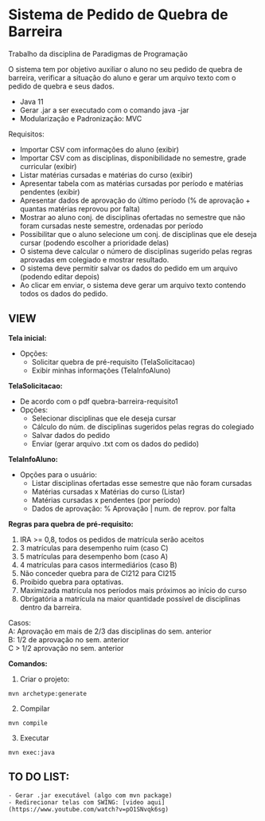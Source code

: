# Sistema de Pedido de Quebra de Barreira
Trabalho da disciplina de Paradigmas de Programação

O sistema tem por objetivo auxiliar o aluno no seu pedido de quebra de barreira, verificar a situação do
aluno e gerar um arquivo texto com o pedido de quebra e seus dados.

* Java 11
* Gerar .jar a ser executado com o comando java -jar
* Modularização e Padronização: MVC

Requisitos:
- Importar CSV com informações do aluno (exibir)
- Importar CSV com as disciplinas, disponibilidade no semestre, grade curricular (exibir)
- Listar matérias cursadas e matérias do curso (exibir)
- Apresentar tabela com as matérias cursadas por período e matérias pendentes (exibir)
- Apresentar dados de aprovação do último período (% de aprovação + quantas matérias reprovou por falta)
- Mostrar ao aluno conj. de disciplinas ofertadas no semestre que não foram cursadas neste semestre, ordenadas por período
- Possibilitar que o aluno selecione um conj. de disciplinas que ele deseja cursar (podendo escolher a prioridade delas)
- O sistema deve calcular o número de disciplinas sugerido pelas regras aprovadas em colegiado e mostrar resultado.
- O sistema deve permitir salvar os dados do pedido em um arquivo (podendo editar depois)
- Ao clicar em enviar, o sistema deve gerar um arquivo texto contendo todos os dados do pedido.


## VIEW
**Tela inicial:**
- Opções:
    * Solicitar quebra de pré-requisito (TelaSolicitacao)
    * Exibir minhas informações (TelaInfoAluno)

**TelaSolicitacao:**
- De acordo com o pdf quebra-barreira-requisito1
- Opções:
    * Selecionar disciplinas que ele deseja cursar
    * Cálculo do núm. de disciplinas sugeridos pelas regras do colegiado
    * Salvar dados do pedido
    * Enviar (gerar arquivo .txt com os dados do pedido)

**TelaInfoAluno:**
- Opções para o usuário:
    * Listar disciplinas ofertadas esse semestre que não foram cursadas
    * Matérias cursadas x Matérias do curso (Listar)
    * Matérias cursadas x pendentes (por período)
    * Dados de aprovação:
        % Aprovação     |    num. de reprov. por falta


**Regras para quebra de pré-requisito:**
1. IRA >= 0,8, todos os pedidos de matrícula serão aceitos
2. 3 matrículas para desempenho ruim (caso C)
3. 5 matrículas para desempenho bom (caso A)
4. 4 matrículas para casos intermediários (caso B)
5. Não conceder quebra para de CI212 para CI215
6. Proibido quebra para optativas.
7. Maximizada matrícula nos períodos mais próximos ao início do curso
8. Obrigatória a matrícula na maior quantidade possível de disciplinas dentro da barreira.

Casos:  
A: Aprovação em mais de 2/3 das disciplinas do sem. anterior  
B: 1/2 de aprovação no sem. anterior  
C > 1/2 aprovação no sem. anterior  

**Comandos:**

1. Criar o projeto:
```shell
mvn archetype:generate
```

2. Compilar
```shell
mvn compile
```

3. Executar
```shell
mvn exec:java
```

## TO DO LIST:
    - Gerar .jar executável (algo com mvn package)
    - Redirecionar telas com SWING: [video aqui](https://www.youtube.com/watch?v=pO1SNvqk6sg)